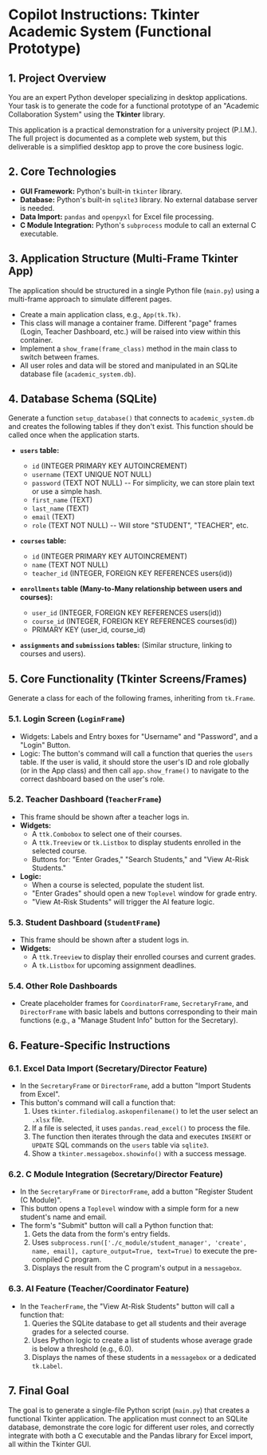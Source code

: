 # Copilot Instructions: Tkinter Academic System (Functional Prototype)

## 1. Project Overview

You are an expert Python developer specializing in desktop applications. Your task is to generate the code for a functional prototype of an "Academic Collaboration System" using the **Tkinter** library.

This application is a practical demonstration for a university project (P.I.M.). The full project is documented as a complete web system, but this deliverable is a simplified desktop app to prove the core business logic.

## 2. Core Technologies

- **GUI Framework:** Python's built-in `tkinter` library.
- **Database:** Python's built-in `sqlite3` library. No external database server is needed.
- **Data Import:** `pandas` and `openpyxl` for Excel file processing.
- **C Module Integration:** Python's `subprocess` module to call an external C executable.

## 3. Application Structure (Multi-Frame Tkinter App)

The application should be structured in a single Python file (`main.py`) using a multi-frame approach to simulate different pages.

- Create a main application class, e.g., `App(tk.Tk)`.
- This class will manage a container frame. Different "page" frames (Login, Teacher Dashboard, etc.) will be raised into view within this container.
- Implement a `show_frame(frame_class)` method in the main class to switch between frames.
- All user roles and data will be stored and manipulated in an SQLite database file (`academic_system.db`).

## 4. Database Schema (SQLite)

Generate a function `setup_database()` that connects to `academic_system.db` and creates the following tables if they don't exist. This function should be called once when the application starts.

- **`users` table:**
  - `id` (INTEGER PRIMARY KEY AUTOINCREMENT)
  - `username` (TEXT UNIQUE NOT NULL)
  - `password` (TEXT NOT NULL) -- For simplicity, we can store plain text or use a simple hash.
  - `first_name` (TEXT)
  - `last_name` (TEXT)
  - `email` (TEXT)
  - `role` (TEXT NOT NULL) -- Will store "STUDENT", "TEACHER", etc.

- **`courses` table:**
  - `id` (INTEGER PRIMARY KEY AUTOINCREMENT)
  - `name` (TEXT NOT NULL)
  - `teacher_id` (INTEGER, FOREIGN KEY REFERENCES users(id))

- **`enrollments` table (Many-to-Many relationship between users and courses):**
  - `user_id` (INTEGER, FOREIGN KEY REFERENCES users(id))
  - `course_id` (INTEGER, FOREIGN KEY REFERENCES courses(id))
  - PRIMARY KEY (user_id, course_id)

- **`assignments` and `submissions` tables:** (Similar structure, linking to courses and users).

## 5. Core Functionality (Tkinter Screens/Frames)

Generate a class for each of the following frames, inheriting from `tk.Frame`.

### 5.1. Login Screen (`LoginFrame`)
- Widgets: Labels and Entry boxes for "Username" and "Password", and a "Login" Button.
- Logic: The button's command will call a function that queries the `users` table. If the user is valid, it should store the user's ID and role globally (or in the App class) and then call `app.show_frame()` to navigate to the correct dashboard based on the user's role.

### 5.2. Teacher Dashboard (`TeacherFrame`)
- This frame should be shown after a teacher logs in.
- **Widgets:**
  - A `ttk.Combobox` to select one of their courses.
  - A `ttk.Treeview` or `tk.Listbox` to display students enrolled in the selected course.
  - Buttons for: "Enter Grades," "Search Students," and "View At-Risk Students."
- **Logic:**
  - When a course is selected, populate the student list.
  - "Enter Grades" should open a new `Toplevel` window for grade entry.
  - "View At-Risk Students" will trigger the AI feature logic.

### 5.3. Student Dashboard (`StudentFrame`)
- This frame should be shown after a student logs in.
- **Widgets:**
  - A `ttk.Treeview` to display their enrolled courses and current grades.
  - A `tk.Listbox` for upcoming assignment deadlines.

### 5.4. Other Role Dashboards
- Create placeholder frames for `CoordinatorFrame`, `SecretaryFrame`, and `DirectorFrame` with basic labels and buttons corresponding to their main functions (e.g., a "Manage Student Info" button for the Secretary).

## 6. Feature-Specific Instructions

### 6.1. Excel Data Import (Secretary/Director Feature)
- In the `SecretaryFrame` or `DirectorFrame`, add a button "Import Students from Excel".
- This button's command will call a function that:
  1. Uses `tkinter.filedialog.askopenfilename()` to let the user select an `.xlsx` file.
  2. If a file is selected, it uses `pandas.read_excel()` to process the file.
  3. The function then iterates through the data and executes `INSERT` or `UPDATE` SQL commands on the `users` table via `sqlite3`.
  4. Show a `tkinter.messagebox.showinfo()` with a success message.

### 6.2. C Module Integration (Secretary/Director Feature)
- In the `SecretaryFrame` or `DirectorFrame`, add a button "Register Student (C Module)".
- This button opens a `Toplevel` window with a simple form for a new student's name and email.
- The form's "Submit" button will call a Python function that:
  1. Gets the data from the form's entry fields.
  2. Uses `subprocess.run(['./c_module/student_manager', 'create', name, email], capture_output=True, text=True)` to execute the pre-compiled C program.
  3. Displays the result from the C program's output in a `messagebox`.

### 6.3. AI Feature (Teacher/Coordinator Feature)
- In the `TeacherFrame`, the "View At-Risk Students" button will call a function that:
  1. Queries the SQLite database to get all students and their average grades for a selected course.
  2. Uses Python logic to create a list of students whose average grade is below a threshold (e.g., 6.0).
  3. Displays the names of these students in a `messagebox` or a dedicated `tk.Label`.

## 7. Final Goal

The goal is to generate a single-file Python script (`main.py`) that creates a functional Tkinter application. The application must connect to an SQLite database, demonstrate the core logic for different user roles, and correctly integrate with both a C executable and the Pandas library for Excel import, all within the Tkinter GUI.